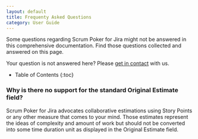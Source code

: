 ```yaml
---
layout: default
title: Frequenty Asked Questions
category: User Guide
---
```


Some questions regarding Scrum Poker for Jira might not be answered in this comprehensive documentation.
Find those questions collected and answered on this page.

Your question is not answered here? Please [get in contact](/support) with us.

* Table of Contents
{:toc}

### Why is there no support for the standard Original Estimate field?

Scrum Poker for Jira advocates collaborative estimations using Story Points or any other measure that comes to your mind.
Those estimates represent the ideas of complexity and amount of work but should not be converted into some time duration unit as displayed in the Original Estimate field.
